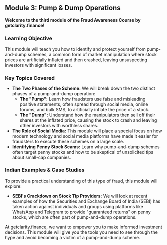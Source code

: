 ## Module 3: Pump & Dump Operations

**Welcome to the third module of the Fraud Awareness Course by getclarity.finance!**

### Learning Objective

This module will teach you how to identify and protect yourself from pump-and-dump schemes, a common form of market manipulation where stock prices are artificially inflated and then crashed, leaving unsuspecting investors with significant losses.

### Key Topics Covered

*   **The Two Phases of the Scheme:** We will break down the two distinct phases of a pump-and-dump operation:
    *   **The "Pump":** Learn how fraudsters use false and misleading positive statements, often spread through social media, online forums, and bulk SMS, to artificially inflate the price of a stock.
    *   **The "Dump":** Understand how the manipulators then sell off their shares at the inflated price, causing the stock to crash and leaving other investors with worthless shares.
*   **The Role of Social Media:** This module will place a special focus on how modern technology and social media platforms have made it easier for fraudsters to execute these schemes on a large scale.
*   **Identifying Penny Stock Scams:** Learn why pump-and-dump schemes often target penny stocks and how to be skeptical of unsolicited tips about small-cap companies.

### Indian Examples & Case Studies

To provide a practical understanding of this type of fraud, this module will explore:

*   **SEBI's Crackdown on Stock Tip Providers:** We will look at recent examples of how the Securities and Exchange Board of India (SEBI) has taken action against individuals and groups using platforms like WhatsApp and Telegram to provide "guaranteed returns" on penny stocks, which are often part of pump-and-dump operations.

At getclarity.finance, we want to empower you to make informed investment decisions. This module will give you the tools you need to see through the hype and avoid becoming a victim of a pump-and-dump scheme.
